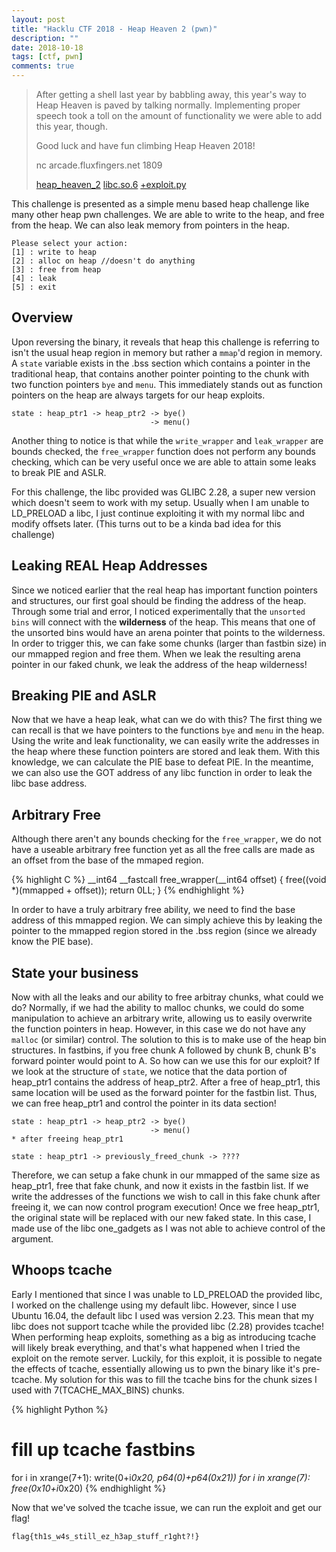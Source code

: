 ```yaml
---
layout: post
title: "Hacklu CTF 2018 - Heap Heaven 2 (pwn)"
description: ""
date: 2018-10-18
tags: [ctf, pwn]
comments: true
---
```


> After getting a shell last year by babbling away, this year's way to Heap Heaven is paved by talking normally. Implementing proper speech took a toll on the amount of functionality we were able to add this year, though.
>
> Good luck and have fun climbing Heap Heaven 2018!
>
> nc arcade.fluxfingers.net 1809
>
> [heap\_heaven\_2][binary] [libc.so.6][libc] [+exploit.py][exploit]

This challenge is presented as a simple menu based heap challenge like many other heap pwn challenges. We are able to write to the heap, and free from the heap. We can also leak memory from pointers in the heap.

```
Please select your action:
[1] : write to heap
[2] : alloc on heap //doesn't do anything
[3] : free from heap
[4] : leak
[5] : exit
```

## Overview
Upon reversing the binary, it reveals that heap this challenge is referring to isn't the usual heap region in memory but rather a `mmap`'d region in memory. A `state` variable exists in the .bss section which contains a pointer in the traditional heap, that contains another pointer pointing to the chunk with two function pointers `bye` and `menu`. This immediately stands out as function pointers on the heap are always targets for our heap exploits.

```
state : heap_ptr1 -> heap_ptr2 -> bye()
                               -> menu()
``` 

Another thing to notice is that while the `write_wrapper` and `leak_wrapper` are bounds checked, the `free_wrapper` function does not perform any bounds checking, which can be very useful once we are able to attain some leaks to break PIE and ASLR.

For this challenge, the libc provided was GLIBC 2.28, a super new version which doesn't seem to work with my setup. Usually when I am unable to LD_PRELOAD a libc, I just continue exploiting it with my normal libc and modify offsets later. (This turns out to be a kinda bad idea for this challenge)

## Leaking REAL Heap Addresses
Since we noticed earlier that the real heap has important function pointers and structures, our first goal should be finding the address of the heap. Through some trial and error, I noticed experimentally that the `unsorted bins` will connect with the **wilderness** of the heap. This means that one of the unsorted bins would have an arena pointer that points to the wilderness. In order to trigger this, we can fake some chunks (larger than fastbin size) in our mmapped region and free them. When we leak the resulting arena pointer in our faked chunk, we leak the address of the heap wilderness!

## Breaking PIE and ASLR
Now that we have a heap leak, what can we do with this? The first thing we can recall is that we have pointers to the functions `bye` and `menu` in the heap. Using the write and leak functionality, we can easily write the addresses in the heap where these function pointers are stored and leak them. With this knowledge, we can calculate the PIE base to defeat PIE. In the meantime, we can also use the GOT address of any libc function in order to leak the libc base address.

## Arbitrary Free
Although there aren't any bounds checking for the `free_wrapper`, we do not have a useable arbitrary free function yet as all the free calls are made as an offset from the base of the mmaped region.

{% highlight C %}
__int64 __fastcall free_wrapper(__int64 offset)
{
  free((void *)(mmapped + offset));
  return 0LL;
}
{% endhighlight %}

 In order to have a truly arbitrary free ability, we need to find the base address of this mmapped region. We can simply achieve this by leaking the pointer to the mmapped region stored in the .bss region (since we already know the PIE base).

## State your business
Now with all the leaks and our ability to free arbitray chunks, what could we do? Normally, if we had the ability to malloc chunks, we could do some manipulation to achieve an arbitrary write, allowing us to easily overwrite the function pointers in heap. However, in this case we do not have any `malloc` (or similar) control. The solution to this is to make use of the heap bin structures. In fastbins, if you free chunk A followed by chunk B, chunk B's forward pointer would point to A. So how can we use this for our exploit? If we look at the structure of `state`, we notice that the data portion of heap_ptr1 contains the address of heap_ptr2. After a free of heap_ptr1, this same location will be used as the forward pointer for the fastbin list. Thus, we can free heap_ptr1 and control the pointer in its data section!
```
state : heap_ptr1 -> heap_ptr2 -> bye()
                               -> menu()
* after freeing heap_ptr1

state : heap_ptr1 -> previously_freed_chunk -> ????
``` 
Therefore, we can setup a fake chunk in our mmapped of the same size as heap_ptr1, free that fake chunk, and now it exists in the fastbin list. If we write the addresses of the functions we wish to call in this fake chunk after freeing it, we can now control program execution! Once we free heap_ptr1, the original state will be replaced with our new faked state. In this case, I made use of the libc one_gadgets as I was not able to achieve control of the argument.

## Whoops tcache
Early I mentioned that since I was unable to LD_PRELOAD the provided libc, I worked on the challenge using my default libc. However, since I use Ubuntu 16.04, the default libc I used was version 2.23. This mean that my libc does not support tcache while the provided libc (2.28) provides tcache! When performing heap exploits, something as a big as introducing tcache will likely break everything, and that's what happened when I tried the exploit on the remote server. Luckily, for this exploit, it is possible to negate the effects of tcache, essentially allowing us to pwn the binary like it's pre-tcache. My solution for this was to fill the tcache bins for the chunk sizes I used with 7(TCACHE_MAX_BINS) chunks.

{% highlight Python %}
# fill up tcache fastbins
for i in xrange(7+1):
	write(0+i*0x20, p64(0)+p64(0x21))
for i in xrange(7):
	free(0x10+i*0x20)
{% endhighlight %}

Now that we've solved the tcache issue, we can run the exploit and get our flag!

`flag{th1s_w4s_still_ez_h3ap_stuff_r1ght?!}`

[binary]:{{site.baseurl}}/ctf/2018-10-18-hacklu-ctf-2018---heap-heaven-2/heap_heaven_2
[libc]:{{site.baseurl}}/ctf/2018-10-18-hacklu-ctf-2018---heap-heaven-2/libc.so.6
[exploit]:{{site.baseurl}}/ctf/2018-10-18-hacklu-ctf-2018---heap-heaven-2/xpl.py